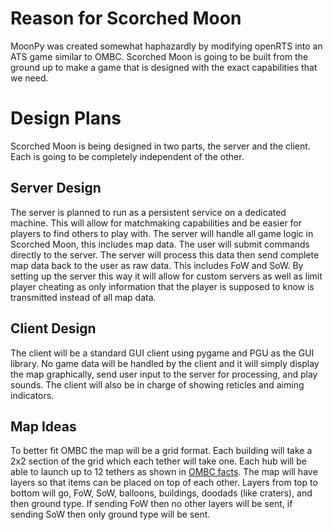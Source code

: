 # Reason for Scorched Moon #

MoonPy was created somewhat haphazardly by modifying openRTS into an ATS game similar to OMBC. Scorched Moon is going to be built from the ground up to make a game that is designed with the exact capabilities that we need.


# Design Plans #

Scorched Moon is being designed in two parts, the server and the client. Each is going to be completely independent of the other.

## Server Design ##

The server is planned to run as a persistent service on a dedicated machine. This will allow for matchmaking capabilities and be easier for players to find others to play with. The server will handle all game logic in Scorched Moon, this includes map data. The user will submit commands directly to the server. The server will process this data then send complete map data back to the user as raw data. This includes FoW and SoW. By setting up the server this way it will allow for custom servers as well as limit player cheating as only information that the player is supposed to know is transmitted instead of all map data.

## Client Design ##

The client will be a standard GUI client using pygame and PGU as the GUI library. No game data will be handled by the client and it will simply display the map graphically, send user input to the server for processing, and play sounds. The client will also be in charge of showing reticles and aiming indicators.

## Map Ideas ##
To better fit OMBC the map will be a grid format. Each building will take a 2x2 section of the grid which each tether will take one. Each hub will be able to launch up to 12 tethers as shown in [OMBC facts](http://code.google.com/p/tether/wiki/OMBCfacts). The map will have layers so that items can be placed on top of each other. Layers from top to bottom will go, FoW, SoW, balloons, buildings, doodads (like craters), and then ground type. If sending FoW then no other layers will be sent, if sending SoW then only ground type will be sent.